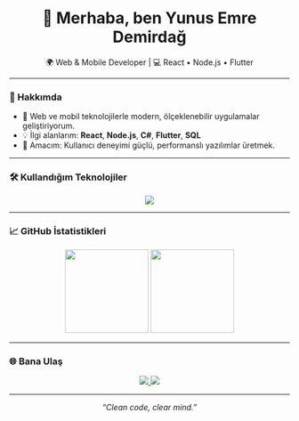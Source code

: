 <h1 align="center">👋 Merhaba, ben Yunus Emre Demirdağ</h1>
<p align="center">🌍 Web & Mobile Developer | 💻 React • Node.js • Flutter</p>

---

### 🧠 Hakkımda

- 🚀 Web ve mobil teknolojilerle modern, ölçeklenebilir uygulamalar geliştiriyorum.  
- 💡 İlgi alanlarım: **React**, **Node.js**, **C#**, **Flutter**, **SQL**  
- 🎯 Amacım: Kullanıcı deneyimi güçlü, performanslı yazılımlar üretmek.  

---

### 🛠️ Kullandığım Teknolojiler

<p align="center">
  <img src="https://skillicons.dev/icons?i=html,css,js,react,nodejs,cs,flutter,sqlite,git,github,vscode" />
</p>

---

### 📈 GitHub İstatistikleri

<p align="center">
  <img src="https://github-readme-stats.vercel.app/api?username=YunusEmreDemirdag&show_icons=true&theme=tokyonight" height="150" />
  <img src="https://github-readme-streak-stats.herokuapp.com/?user=YunusEmreDemirdag&theme=tokyonight" height="150" />
</p>

---

### 🌐 Bana Ulaş

<p align="center">
  <a href="https://www.linkedin.com/feed/?trk=guest_homepage-basic_google-one-tap-submit">
    <img src="https://img.shields.io/badge/LinkedIn-0A66C2?logo=linkedin&logoColor=white" />
  </a>
  <a href="mailto:yunusemre.demirdag@gmail.com">
    <img src="https://img.shields.io/badge/Mail-D14836?logo=gmail&logoColor=white](https://mail.google.com/mail/u/0/#inbox)" />
  </a>
</p>

---

<p align="center">
  <i>“Clean code, clear mind.”</i>
</p>
